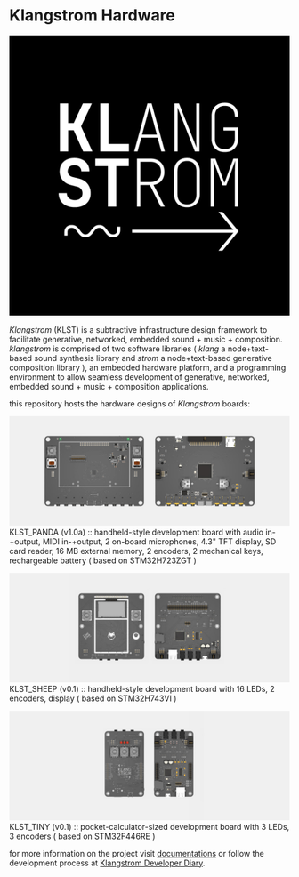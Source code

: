 # Klangstrom Hardware 

![KLST--app-icon](./assets/KLST--logotype.png)    

*Klangstrom* (KLST) is a subtractive infrastructure design framework to facilitate generative, networked, embedded sound + music + composition. *klangstrom* is comprised of two software libraries ( *klang* a node+text-based sound synthesis library and *strom* a node+text-based generative composition library ), an embedded hardware platform, and a programming environment to allow seamless development of generative, networked, embedded sound + music + composition applications.

this repository hosts the hardware designs of *Klangstrom* boards:

![KLST_PANDA](./assets/KLST_PANDA.jpg)    
KLST_PANDA (v1.0a) :: handheld-style development board with audio in-+output, MIDI in-+output, 2 on-board microphones, 4.3" TFT display, SD card reader, 16 MB external memory, 2 encoders, 2 mechanical keys, rechargeable battery ( based on STM32H723ZGT )

![KLST_SHEEP](./assets/KLST_SHEEP.jpg)    
KLST_SHEEP (v0.1) :: handheld-style development board with 16 LEDs, 2 encoders, display ( based on STM32H743VI )

![KLST_TINY](./assets/KLST_TINY.jpg)    
KLST_TINY (v0.1) :: pocket-calculator-sized development board with 3 LEDs, 3 encoders ( based on STM32F446RE )

for more information on the project visit [documentations](https://klangstrom-for-arduino.dennisppaul.de) or follow the development process at [Klangstrom Developer Diary](https://klangstrom.dennisppaul.de).
